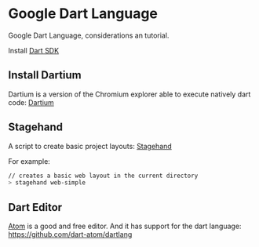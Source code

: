 # Google Dart Language
Google Dart Language, considerations an tutorial.

Install [Dart SDK](https://www.dartlang.org/tools/sdk/)

## Install Dartium

Dartium is a version of the Chromium explorer able to execute natively dart code: [Dartium](https://www.dartlang.org/tools/dartium/)

## Stagehand

A script to create basic project layouts: [Stagehand](https://github.com/google/stagehand)

For example:
```bash
// creates a basic web layout in the current directory
> stagehand web-simple
```

## Dart Editor

[Atom](https://atom.io/) is a good and free editor. And it has support for the dart language:
https://github.com/dart-atom/dartlang
